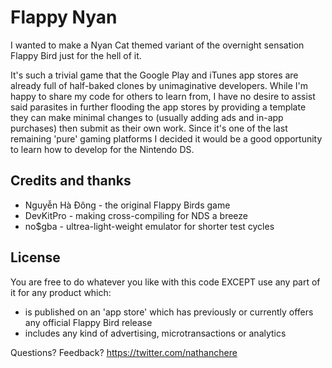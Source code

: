 Flappy Nyan
===========

I wanted to make a Nyan Cat themed variant of the overnight sensation Flappy Bird just for the hell of it.

It's such a trivial game that the Google Play and iTunes app stores are already full of half-baked clones by unimaginative developers. While I'm happy to share my code for others to learn from, I have no desire to assist said parasites in further flooding the app stores by providing a template they can make minimal changes to (usually adding ads and in-app purchases) then submit as their own work. Since it's one of the last remaining 'pure' gaming platforms I decided it would be a good opportunity to learn how to develop for the Nintendo DS.

Credits and thanks
------------------

* Nguyễn Hà Đông - the original Flappy Birds game
* DevKitPro - making cross-compiling for NDS a breeze
* no$gba - ultrea-light-weight emulator for shorter test cycles

License
-------

You are free to do whatever you like with this code EXCEPT use any part of it for any product which:

* is published on an 'app store' which has previously or currently offers any official Flappy Bird release
* includes any kind of advertising, microtransactions or analytics

Questions? Feedback? https://twitter.com/nathanchere